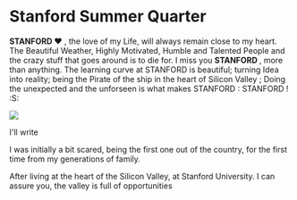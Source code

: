 # Stanford Summer Quarter

<b>STANFORD </b> ❤ , the love of my Life, will always remain close to my heart. The Beautiful Weather, Highly Motivated, Humble and Talented People and the crazy stuff that goes around is to die for. I miss you <b>STANFORD </b>, more than anything. The learning curve at STANFORD is beautiful; turning Idea into reality; being the Pirate of the ship in the heart of Silicon Valley ; Doing the unexpected and the unforseen is what makes STANFORD : STANFORD ! :S:

<img src="https://github.com/SKKSaikia/StanfordSS/blob/master/img/1280px-Stanford_Oval_May_2011_panorama.jpg">

I'll write 

I was initially a bit scared, being the first one out of the country, for the first time from my generations of family.

After living at the heart of the Silicon Valley, at Stanford University. I can assure you, the valley is full of opportunities 
